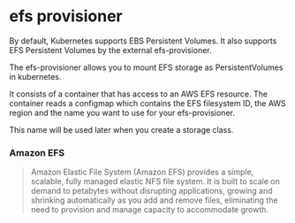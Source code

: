 # efs provisioner

By default, Kubernetes supports EBS Persistent Volumes. It also supports EFS Persistent Volumes by the external efs-provisioner.

The efs-provisioner allows you to mount EFS storage as PersistentVolumes in kubernetes. 

It consists of a container that has access to an AWS EFS resource. The container reads a configmap which contains the EFS filesystem ID, the AWS region and the name you want to use for your efs-provisioner. 

This name will be used later when you create a storage class.

### Amazon EFS

> Amazon Elastic File System (Amazon EFS) provides a simple, scalable, fully managed elastic NFS file system.  It is built to scale on demand to petabytes without disrupting applications, growing and shrinking automatically as you add and remove files, eliminating the need to provision and manage capacity to accommodate growth.
